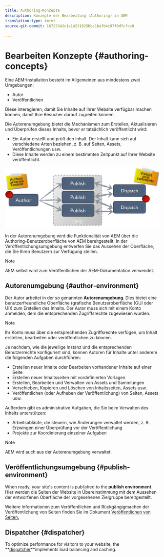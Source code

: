 ```yaml
---
title: Authoring-Konzepte
description: Konzepte der Bearbeitung (Authoring) in AEM
translation-type: tm+mt
source-git-commit: 16725342c1a14231025bbc1bafb4c97f0d7cfce8

---
```



# Bearbeiten Konzepte {#authoring-concepts}

Eine AEM-Installation besteht im Allgemeinen aus mindestens zwei Umgebungen:

* Autor
* Veröffentlichen

Diese interagieren, damit Sie Inhalte auf Ihrer Website verfügbar machen können, damit Ihre Besucher darauf zugreifen können.

Die Autorenumgebung bietet die Mechanismen zum Erstellen, Aktualisieren und Überprüfen dieses Inhalts, bevor er tatsächlich veröffentlicht wird:

* Ein Autor erstellt und prüft den Inhalt. Der Inhalt kann sich auf verschiedene Arten beziehen, z. B. auf Seiten, Assets, Veröffentlichungen usw.
* Diese Inhalte werden zu einem bestimmten Zeitpunkt auf Ihrer Website veröffentlicht.

![Diagramm mit Autoren, Herausgebern und Dispatchern](/help/sites-cloud/authoring/assets/author-publish.png)

In der Autorenumgebung wird die Funktionalität von AEM über die Authoring-Benutzeroberfläche von AEM bereitgestellt. In der Veröffentlichungsumgebung entwerfen Sie das Aussehen der Oberfläche, die Sie Ihren Benutzern zur Verfügung stellen.

>[!NOTE]
>
>AEM selbst wird zum Veröffentlichen der AEM-Dokumentation verwendet.

## Autorenumgebung {#author-environment}

Der Autor arbeitet in der so genannten **Autorenumgebung**. Dies bietet eine benutzerfreundliche Oberfläche (grafische Benutzeroberfläche (GUI oder UI)) zum Erstellen des Inhalts. Der Autor muss sich mit einem Konto anmelden, dem die entsprechenden Zugriffsrechte zugewiesen wurden.

>[!NOTE]
>
>Ihr Konto muss über die entsprechenden Zugriffsrechte verfügen, um Inhalt erstellen, bearbeiten oder veröffentlichen zu können.

Je nachdem, wie die jeweilige Instanz und die entsprechenden Benutzerrechte konfiguriert sind, können Autoren für Inhalte unter anderem die folgenden Aufgaben durchführen:

* Erstellen neuer Inhalte oder Bearbeiten vorhandener Inhalte auf einer Seite
* Erstellen neuer Inhaltsseiten mit vordefinierten Vorlagen
* Erstellen, Bearbeiten und Verwalten von Assets und Sammlungen
* Verschieben, Kopieren und Löschen von Inhaltsseiten, Assets usw.
* Veröffentlichen (oder Aufheben der Veröffentlichung) von Seiten, Assets usw.

Außerdem gibt es administrative Aufgaben, die Sie beim Verwalten des Inhalts unterstützen:

* Arbeitsabläufe, die steuern, wie Änderungen verwaltet werden, z. B. Erzwingen einer Überprüfung vor der Veröffentlichung
* Projekte zur Koordinierung einzelner Aufgaben

>[!NOTE]
>
>AEM wird auch aus der Autorenumgebung verwaltet.

## Veröffentlichungsumgebung {#publish-environment}

When ready, your site&#39;s content is published to the **publish environment**. Hier werden die Seiten der Website in Übereinstimmung mit dem Aussehen der entworfenen Oberfläche der vorgesehenen Zielgruppe bereitgestellt.

Weitere Informationen zum Veröffentlichen und Rückgängigmachen der Veröffentlichung von Seiten finden Sie im Dokument [Veröffentlichen von Seiten.](/help/sites-cloud/authoring/fundamentals/publishing-pages.md)

## Dispatcher {#dispatcher}

To optimize performance for visitors to your website, the **[dispatcher](/help/implementing/dispatcher/overview.md)**implements load balancing and caching.

